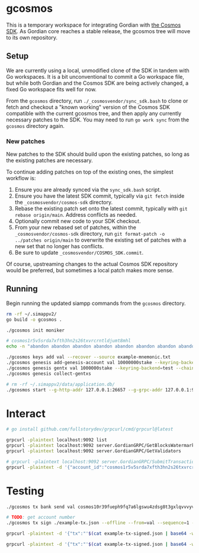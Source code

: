 # gcosmos

This is a temporary workspace for integrating Gordian with [the Cosmos SDK](https://github.com/cosmos/cosmos-sdk).
As Gordian core reaches a stable release, the gcosmos tree will move to its own repository.

## Setup

We are currently using a local, unmodified clone of the SDK in tandem with Go workspaces.
It is a bit unconventional to commit a Go workspace file, but while both Gordian and the Cosmos SDK
are being actively changed, a fixed Go workspace fits well for now.

From the `gcosmos` directory, run `./_cosmosvendor/sync_sdk.bash` to clone or fetch and checkout
a "known working" version of the Cosmos SDK compatible with the current gcosmos tree,
and then apply any currently necessary patches to the SDK.
You may need to run `go work sync` from the `gcosmos` directory again.

### New patches

New patches to the SDK should build upon the existing patches,
so long as the existing patches are necessary.

To continue adding patches on top of the existing ones,
the simplest workflow is:

1. Ensure you are already synced via the `sync_sdk.bash` script.
2. Ensure you have the latest SDK commit, typically via `git fetch` inside the `_cosmosvendor/cosmos-sdk` directory.
3. Rebase the existing patch set onto the latest commit, typically with `git rebase origin/main`. Address conflicts as needed.
4. Optionally commit new code to your SDK checkout.
4. From your new rebased set of patches, within the `_cosmosvendor/cosmos-sdk` directory,
   run `git format-patch -o ../patches origin/main` to overwrite the existing set of patches with a new set that no longer has conflicts.
5. Be sure to update `_cosmosvendor/COSMOS_SDK.commit`.

Of course, upstreaming changes to the actual Cosmos SDK repository would be preferred,
but sometimes a local patch makes more sense.

## Running

Begin running the updated siampp commands from the `gcosmos` directory.

```bash
rm -rf ~/.simappv2/
go build -o gcosmos .

./gcosmos init moniker

# cosmos1r5v5srda7xfth3hn2s26txvrcrntldjumt8mhl
echo -n "abandon abandon abandon abandon abandon abandon abandon abandon abandon abandon abandon abandon abandon abandon abandon abandon abandon abandon abandon abandon abandon abandon abandon art" > example-mnemonic.txt

./gcosmos keys add val --recover --source example-mnemonic.txt
./gcosmos genesis add-genesis-account val 10000000stake --keyring-backend=test
./gcosmos genesis gentx val 1000000stake --keyring-backend=test --chain-id=gcosmos
./gcosmos genesis collect-gentxs

# rm -rf ~/.simappv2/data/application.db/
./gcosmos start --g-http-addr 127.0.0.1:26657 --g-grpc-addr 127.0.0.1:9092
```

# Interact
```bash
# go install github.com/fullstorydev/grpcurl/cmd/grpcurl@latest

grpcurl -plaintext localhost:9092 list
grpcurl -plaintext localhost:9092 server.GordianGRPC/GetBlocksWatermark
grpcurl -plaintext localhost:9092 server.GordianGRPC/GetValidators

# grpcurl -plaintext localhost:9092 server.GordianGRPC/SubmitTransaction
grpcurl -plaintext -d '{"account_id":"cosmos1r5v5srda7xfth3hn2s26txvrcrntldjumt8mhl","denom":"stake"}' localhost:9092 server.GordianGRPC/QueryAccountBalance
```

# Testing
```bash
./gcosmos tx bank send val cosmos10r39fueph9fq7a6lgswu4zdsg8t3gxlqvvvyvn 1stake --chain-id=TODO:TEMPORARY_CHAIN_ID --generate-only > example-tx.json

# TODO: get account number
./gcosmos tx sign ./example-tx.json --offline --from=val --sequence=1 --account-number=1 --chain-id=TODO:TEMPORARY_CHAIN_ID --keyring-backend=test > example-tx-signed.json

grpcurl -plaintext -d '{"tx":"'$(cat example-tx-signed.json | base64 -w 0)'"}' localhost:9092 server.GordianGRPC/SimulateTransaction

grpcurl -plaintext -d '{"tx":"'$(cat example-tx-signed.json | base64 -w 0)'"}' localhost:9092 server.GordianGRPC/SubmitTransaction
```